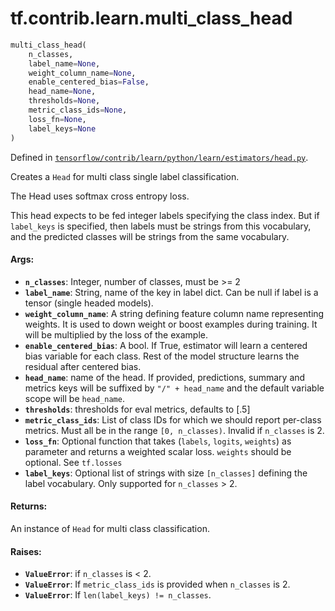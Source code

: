 <div itemscope itemtype="http://developers.google.com/ReferenceObject">
<meta itemprop="name" content="tf.contrib.learn.multi_class_head" />
</div>

# tf.contrib.learn.multi_class_head

``` python
multi_class_head(
    n_classes,
    label_name=None,
    weight_column_name=None,
    enable_centered_bias=False,
    head_name=None,
    thresholds=None,
    metric_class_ids=None,
    loss_fn=None,
    label_keys=None
)
```



Defined in [`tensorflow/contrib/learn/python/learn/estimators/head.py`](https://www.tensorflow.org/code/tensorflow/contrib/learn/python/learn/estimators/head.py).

Creates a `Head` for multi class single label classification.

The Head uses softmax cross entropy loss.

This head expects to be fed integer labels specifying the class index. But
if `label_keys` is specified, then labels must be strings from this
vocabulary, and the predicted classes will be strings from the same
vocabulary.

#### Args:

* <b>`n_classes`</b>: Integer, number of classes, must be >= 2
* <b>`label_name`</b>: String, name of the key in label dict. Can be null if label
      is a tensor (single headed models).
* <b>`weight_column_name`</b>: A string defining feature column name representing
    weights. It is used to down weight or boost examples during training. It
    will be multiplied by the loss of the example.
* <b>`enable_centered_bias`</b>: A bool. If True, estimator will learn a centered
    bias variable for each class. Rest of the model structure learns the
    residual after centered bias.
* <b>`head_name`</b>: name of the head. If provided, predictions, summary and metrics
    keys will be suffixed by `"/" + head_name` and the default variable scope
    will be `head_name`.
* <b>`thresholds`</b>: thresholds for eval metrics, defaults to [.5]
* <b>`metric_class_ids`</b>: List of class IDs for which we should report per-class
    metrics. Must all be in the range `[0, n_classes)`. Invalid if
    `n_classes` is 2.
* <b>`loss_fn`</b>: Optional function that takes (`labels`, `logits`, `weights`) as
    parameter and returns a weighted scalar loss. `weights` should be
    optional. See `tf.losses`
* <b>`label_keys`</b>: Optional list of strings with size `[n_classes]` defining the
    label vocabulary. Only supported for `n_classes` > 2.


#### Returns:

An instance of `Head` for multi class classification.


#### Raises:

* <b>`ValueError`</b>: if `n_classes` is < 2.
* <b>`ValueError`</b>: If `metric_class_ids` is provided when `n_classes` is 2.
* <b>`ValueError`</b>: If `len(label_keys) != n_classes`.